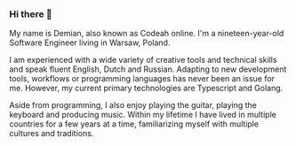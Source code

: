 ### Hi there 👋

My name is Demian, also known as Codeah online. I'm a nineteen-year-old Software Engineer living in Warsaw, Poland.

I am experienced with a wide variety of creative tools and technical skills and speak fluent English, Dutch and Russian. Adapting to new development tools, workflows or programming languages has never been an issue for me. However, my current primary technologies are Typescript and Golang.

Aside from programming, I also enjoy playing the guitar, playing the keyboard and producing music. Within my lifetime I have lived in multiple countries for a few years at a time, familiarizing myself with multiple cultures and traditions. 

